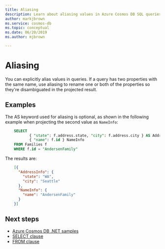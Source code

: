 ```yaml
---
title: Aliasing
description: Learn about aliasing values in Azure Cosmos DB SQL queries
author: markjbrown
ms.service: cosmos-db
ms.topic: conceptual
ms.date: 06/20/2019
ms.author: mjbrown

---
```

# Aliasing

You can explicitly alias values in queries. If a query has two properties with the same name, use aliasing to rename one or both of the properties so they're disambiguated in the projected result.

## Examples

The AS keyword used for aliasing is optional, as shown in the following example when projecting the second value as `NameInfo`:

```sql
    SELECT 
           { "state": f.address.state, "city": f.address.city } AS AddressInfo,
           { "name": f.id } NameInfo
    FROM Families f
    WHERE f.id = "AndersenFamily"
```

The results are:

```json
    [{
      "AddressInfo": {
        "state": "WA",
        "city": "Seattle"
      },
      "NameInfo": {
        "name": "AndersenFamily"
      }
    }]
```

## Next steps

- [Azure Cosmos DB .NET samples](https://github.com/Azure/azure-cosmosdb-dotnet)
- [SELECT clause](sql-query-select.md)
- [FROM clause](sql-query-from.md)

